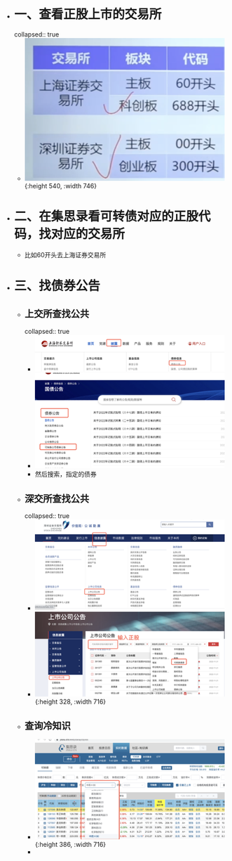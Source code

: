 - # 一、查看正股上市的交易所
  collapsed:: true
	- ![image.png](../assets/image_1668948144868_0.png){:height 540, :width 746}
- # 二、在集思录看可转债对应的正股代码，找对应的交易所
	- 比如60开头去上海证券交易所
- # 三、找债券公告
	- ## 上交所查找公共
	  collapsed:: true
		- ![image.png](../assets/image_1668948377747_0.png)
		- ![image.png](../assets/image_1668948403992_0.png)
		- 然后搜索，指定的债券
	- ## 深交所查找公共
	  collapsed:: true
		- ![image.png](../assets/image_1668951103626_0.png)
		- ![image.png](../assets/image_1668951230548_0.png){:height 328, :width 716}
	- ## 查询冷知识
		- ![image.png](../assets/image_1668951951138_0.png){:height 386, :width 716}
		-
